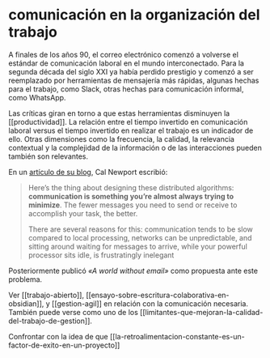 # comunicación en la organización del trabajo
A finales de los años 90, el correo electrónico comenzó a volverse el estándar de comunicación laboral en el mundo interconectado. Para la segunda década del siglo XXI ya había perdido prestigio y comenzó a ser reemplazado por herramientas de mensajería más rápidas, algunas hechas para el trabajo, como Slack, otras hechas para comunicación informal, como WhatsApp.

Las críticas giran en torno a que estas herramientas disminuyen la [[productividad]]. La relación entre el tiempo invertido en comunicación laboral versus el tiempo invertido en realizar el trabajo es un indicador de ello. Otras dimensiones como la frecuencia, la calidad, la relevancia contextual y la complejidad de la información o de las interacciones pueden también son relevantes.

En un [artículo de su blog](https://www.calnewport.com/blog/2017/03/30/the-obvious-value-of-communication-is-perhaps-not-so-obvious/), Cal Newport escribió:

>Here’s the thing about designing these distributed algorithms: **communication is something you’re almost always trying to minimize**. The fewer messages you need to send or receive to accomplish your task, the better.
>
>There are several reasons for this: communication tends to be slow compared to local processing, networks can be unpredictable, and sitting around waiting for messages to arrive, while your powerful processor sits idle, is frustratingly inelegant

Posteriormente publicó *«A world without email»* como propuesta ante este problema.

Ver [[trabajo-abierto]], [[ensayo-sobre-escritura-colaborativa-en-obsidian]], y [[gestion-agil]] en relación con la comunicación necesaria. También puede verse como uno de los [[limitantes-que-mejoran-la-calidad-del-trabajo-de-gestion]].

Confrontar con la idea de que [[la-retroalimentacion-constante-es-un-factor-de-exito-en-un-proyecto]]
